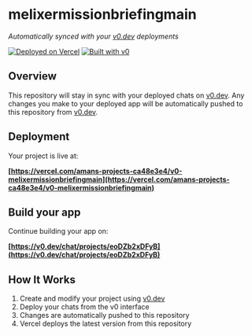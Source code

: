 # melixermissionbriefingmain

*Automatically synced with your [v0.dev](https://v0.dev) deployments*

[![Deployed on Vercel](https://img.shields.io/badge/Deployed%20on-Vercel-black?style=for-the-badge&logo=vercel)](https://vercel.com/amans-projects-ca48e3e4/v0-melixermissionbriefingmain)
[![Built with v0](https://img.shields.io/badge/Built%20with-v0.dev-black?style=for-the-badge)](https://v0.dev/chat/projects/eoDZb2xDFyB)

## Overview

This repository will stay in sync with your deployed chats on [v0.dev](https://v0.dev).
Any changes you make to your deployed app will be automatically pushed to this repository from [v0.dev](https://v0.dev).

## Deployment

Your project is live at:

**[https://vercel.com/amans-projects-ca48e3e4/v0-melixermissionbriefingmain](https://vercel.com/amans-projects-ca48e3e4/v0-melixermissionbriefingmain)**

## Build your app

Continue building your app on:

**[https://v0.dev/chat/projects/eoDZb2xDFyB](https://v0.dev/chat/projects/eoDZb2xDFyB)**

## How It Works

1. Create and modify your project using [v0.dev](https://v0.dev)
2. Deploy your chats from the v0 interface
3. Changes are automatically pushed to this repository
4. Vercel deploys the latest version from this repository